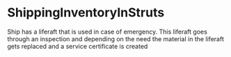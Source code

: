 # ShippingInventoryInStruts
Ship has a liferaft that is used in case of emergency. This liferaft goes through an inspection and depending on the need the material in the liferaft gets replaced and a service certificate is created
